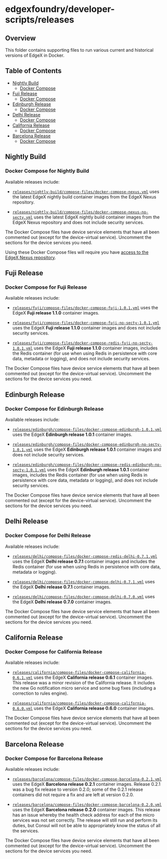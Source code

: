 # edgexfoundry/developer-scripts/releases

## Overview

This folder contains supporting files to run various current and historical versions of EdgeX in Docker.

## Table of Contents

- [Nightly Build](#nightly-build)
    - [Docker Compose](#docker-compose-for-nightly-build)
- [Fuji Release](#fuji-release)
    - [Docker Compose](#docker-compose-for-edinburgh-release)
- [Edinburgh Release](#edinburgh-release)
    - [Docker Compose](#docker-compose-for-edinburgh-release)
- [Delhi Release](#edinburgh-release)
    - [Docker Compose](#docker-compose-for-delhi-release)
- [California Release](#california-release)
    - [Docker Compose](#docker-compose-for-california-release)
- [Barcelona Release](#barcelona-release)
    - [Docker Compose](#docker-compose-for-barcelona-release)
   
## Nightly Build 

### Docker Compose for Nightly Build

Available releases include:

* [`releases/nightly-build/compose-files/docker-compose-nexus.yml`](https://github.com/edgexfoundry/developer-scripts/tree/master/releases/releases/nightly-build/compose-files/docker-compose-nexus.yml) 
    uses the latest EdgeX nightly build container images from the EdgeX Nexus repository. 

* [`releases/nightly-build/compose-files/docker-compose-nexus-no-secty.yml`](https://github.com/edgexfoundry/developer-scripts/tree/master/releases/nightly-build/compose-files/docker-compose-nexus-no-secty.yml) 
    uses the latest EdgeX nightly build container images from the EdgeX Nexus repository and does not include security 
    services.

The Docker Compose files have device service elements that have all been commented out (except for the device-virtual
    service). Uncomment the sections for the device services you need.

Using these Docker Compose files will require you have [access to the EdgeX Nexus 
    repository](https://docs.edgexfoundry.org/Ch-GettingStartedUsersNexus.html).

## Fuji Release

### Docker Compose for Fuji Release

Available releases include:

* [`releases/fuji/compose-files/docker-compose-fuji-1.0.1.yml`](https://github.com/edgexfoundry/developer-scripts/tree/master/releases/fuji/compose-files/docker-compose-fuji-1.0.1.yml) 
    uses the EdgeX **Fuji release 1.1.0** container images.

* [`releases/fuji/compose-files/docker-compose-fuji-no-secty-1.0.1.yml`](https://github.com/edgexfoundry/developer-scripts/tree/master/releases/fuji/compose-files/docker-compose-fuji-no-secty-1.0.1.yml) 
    uses the EdgeX **Fuji release 1.1.0** container images and does not include security services.

* [`releases/fuji/compose-files/docker-compose-redis-fuji-no-secty-1.0.1.yml`](https://github.com/edgexfoundry/developer-scripts/tree/master/releases/fuji/compose-files/docker-compose-redis-fuji-no-secty-1.0.1.yml) 
    uses the EdgeX **Fuji release 1.1.0** container images, includes the Redis container (for use when using Redis 
    in persistence with core data, metadata or logging), and does not include security services.

The Docker Compose files have device service elements that have all been commented out (except for the device-virtual 
    service). Uncomment the sections for the device services you need.

## Edinburgh Release

### Docker Compose for Edinburgh Release

Available releases include:

* [`releases/edinburgh/compose-files/docker-compose-edinburgh-1.0.1.yml`](https://github.com/edgexfoundry/developer-scripts/tree/master/releases/edinburgh/compose-files/docker-compose-edinburgh-1.0.1.yml) 
    uses the EdgeX **Edinburgh release 1.0.1** container images.

* [`releases/edinburgh/compose-files/docker-compose-edinburgh-no-secty-1.0.1.yml`](https://github.com/edgexfoundry/developer-scripts/tree/master/releases/edinburgh/compose-files/docker-compose-edinburgh-no-secty-1.0.1.yml) 
    uses the EdgeX **Edinburgh release 1.0.1** container images and does not include security services.

* [`releases/edinburgh/compose-files/docker-compose-redis-edinburgh-no-secty-1.0.1.yml`](https://github.com/edgexfoundry/developer-scripts/tree/master/releases/edinburgh/compose-files/docker-compose-redis-edinburgh-no-secty-1.0.1.yml) 
    uses the EdgeX **Edinburgh release 1.0.1** container images, includes the Redis container (for use when using Redis 
    in persistence with core data, metadata or logging), and does not include security services.

The Docker Compose files have device service elements that have all been commented out (except for the device-virtual 
    service). Uncomment the sections for the device services you need.

## Delhi Release

### Docker Compose for Delhi Release

Available releases include:

* [`releases/delhi/compose-files/docker-compose-redis-delhi-0.7.1.yml`](https://github.com/edgexfoundry/developer-scripts/tree/master/releases/delhi/compose-files/docker-compose-redis-delhi-0.7.1.yml) 
    uses the EdgeX **Delhi release 0.7.1** container images and includes the Redis container (for use when using Redis 
    in persistence with core data, metadata or logging).

* [`releases/delhi/compose-files/docker-compose-delhi-0.7.1.yml`](https://github.com/edgexfoundry/developer-scripts/tree/master/releases/delhi/compose-files/docker-compose-delhi-0.7.1.yml) 
    uses the EdgeX **Delhi release 0.7.1** container images.

* [`releases/delhi/compose-files/docker-compose-delhi-0.7.0.yml`](https://github.com/edgexfoundry/developer-scripts/tree/master/releases/delhi/compose-files/docker-compose-delhi-0.7.0.yml) 
    uses the EdgeX **Delhi release 0.7.0** container images.

The Docker Compose files have device service elements that have all been commented out (except for the device-virtual 
    service). Uncomment the sections for the device services you need.

## California Release

### Docker Compose for California Release

Available releases include:

* [`releases/california/compose-files/docker-compose-california-0.6.1.yml`](https://github.com/edgexfoundry/developer-scripts/tree/master/releases/california/compose-files/docker-compose-california-0.6.1.yml) 
    uses the EdgeX **California release 0.6.1** container images.  This release was a minor revision of the California 
    release.  It includes the new Go notification micro service and some bug fixes (including a correction to rules 
    engine).

* [`releases/california/compose-files/docker-compose-california-0.6.0.yml`](https://github.com/edgexfoundry/developer-scripts/tree/master/releases/california/compose-files/docker-compose-california-0.6.0.yml) 
    uses the EdgeX **California release 0.6.0** container images.

The Docker Compose files have device service elements that have all been commented out (except for the device-virtual
    service). Uncomment the sections for the device services you need.

## Barcelona Release

### Docker Compose for Barcelona Release

Available releases include:

* [`releases/barcelona/compose-files/docker-compose-barcelona-0.2.1.yml`](https://github.com/edgexfoundry/developer-scripts/tree/master/releases/barcelona/compose-files/docker-compose-barcelona-0.2.1.yml) 
    uses the EdgeX **Barcelona release 0.2.1** container images.  Release 0.2.1 was a bug fix release to version 0.2.0; 
    some of the 0.2.1 release containers did not require a fix and are left at version 0.2.0.

* [`releases/barcelona/compose-files/docker-compose-barcelona-0.2.0.yml`](https://github.com/edgexfoundry/developer-scripts/tree/master/releases/barcelona/compose-files/docker-compose-barcelona-0.2.0.yml) 
    uses the EdgeX **Barcelona release 0.2.0** container images.  This release has an issue whereby the health check 
    address for each of the micro services was not set correctly.  The release will still run and perform its duties, 
    but Consul will not be able to appropriately know the status of all the services.

The Docker Compose files have device service elements that have all been commented out (except for the device-virtual 
    service). Uncomment the sections for the device services you need.